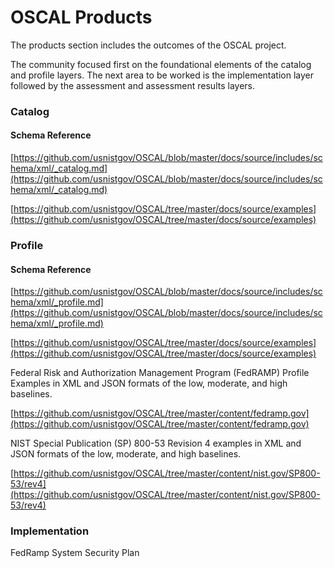 # OSCAL Products

The products section includes the outcomes of the OSCAL project. 

The community focused first on the foundational elements of the catalog and profile layers. The next area to be worked is the implementation layer followed by the assessment and assessment results layers. 

### Catalog

#### Schema Reference

[https://github.com/usnistgov/OSCAL/blob/master/docs/source/includes/schema/xml/_catalog.md](https://github.com/usnistgov/OSCAL/blob/master/docs/source/includes/schema/xml/_catalog.md)

[https://github.com/usnistgov/OSCAL/tree/master/docs/source/examples](https://github.com/usnistgov/OSCAL/tree/master/docs/source/examples)

### Profile

#### Schema Reference

[https://github.com/usnistgov/OSCAL/blob/master/docs/source/includes/schema/xml/_profile.md](https://github.com/usnistgov/OSCAL/blob/master/docs/source/includes/schema/xml/_profile.md)

[https://github.com/usnistgov/OSCAL/tree/master/docs/source/examples](https://github.com/usnistgov/OSCAL/tree/master/docs/source/examples)

Federal Risk and Authorization Management Program (FedRAMP) Profile Examples in XML and JSON formats of the low, moderate, and high baselines.

[https://github.com/usnistgov/OSCAL/tree/master/content/fedramp.gov](https://github.com/usnistgov/OSCAL/tree/master/content/fedramp.gov)

NIST Special Publication (SP) 800-53 Revision 4 examples in XML and JSON formats of the low, moderate, and high baselines.

[https://github.com/usnistgov/OSCAL/tree/master/content/nist.gov/SP800-53/rev4](https://github.com/usnistgov/OSCAL/tree/master/content/nist.gov/SP800-53/rev4)

### Implementation
FedRamp System Security Plan